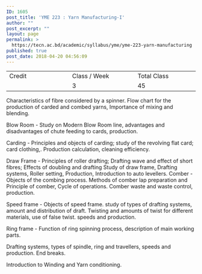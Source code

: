 ```yaml
---
ID: 1605
post_title: 'YME 223 : Yarn Manufacturing-I'
author: ""
post_excerpt: ""
layout: page
permalink: >
  https://tecn.ac.bd/academic/syllabus/yme/yme-223-yarn-manufacturing
published: true
post_date: 2018-04-20 04:56:09
---
```

<table width="627">
<tbody>
<tr>
<td width="207">Credit</td>
<td width="219">Class / Week</td>
<td width="202">Total Class</td>
</tr>
<tr>
<td width="207"></td>
<td width="219">3</td>
<td width="202">45</td>
</tr>
</tbody>
</table>
Characteristics of fibre considered by a spinner. Flow chart for the production of carded and combed yarns, Importance of mixing and blending.

Blow Room - Study on Modern Blow Room line, advantages and disadvantages of chute feeding to cards, production.

Carding - Principles and objects of carding; study of the revolving flat card; card clothing,. Production calculation, cleaning efficiency.

Draw Frame - Principles of roller drafting; Drafting wave and effect of short fibres; Effects of doubling and drafting Study of draw frame, Drafting systems, Roller setting, Production, Introduction to auto levellers. Comber - Objects of the combing process. Methods of comber lap preparation and Principle of comber, Cycle of operations. Comber waste and waste control, production.

Speed frame - Objects of speed frame. study of types of drafting systems, amount and distribution of draft. Twisting and amounts of twist for different materials, use of false twist. speeds and production.

Ring frame - Function of ring spinning process, description of main working parts.

Drafting systems, types of spindle, ring and travellers, speeds and production. End breaks.

Introduction to Winding and Yarn conditioning.
